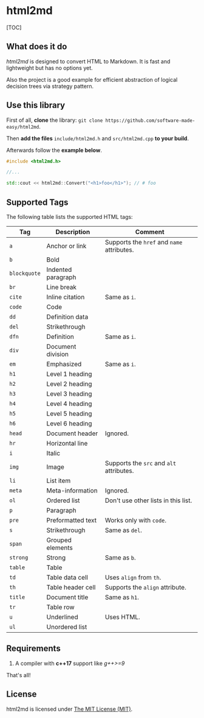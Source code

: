 # html2md

[TOC]

## What does it do

*html2md* is designed to convert HTML to Markdown. It is fast and lightweight but has no options yet.

Also the project is a good example for efficient abstraction of logical decision trees via strategy pattern.


## Use this library

First of all, **clone** the library: `git clone https://github.com/software-made-easy/html2md`.  

Then **add the files** `include/html2md.h` and `src/html2md.cpp` **to your build**.  

Afterwards follow the **example below**.

```cpp
#include <html2md.h>

//...

std::cout << html2md::Convert("<h1>foo</h1>"); // # foo
```


## Supported Tags

The following table lists the supported HTML tags:


| Tag          | Description        | Comment                                    |
| ------------ | ------------------ | ------------------------------------------ |
| `a`          | Anchor or link     | Supports the `href` and `name` attributes. |
| `b`          | Bold               |                                            |
| `blockquote` | Indented paragraph |                                            |
| `br`         | Line break         |                                            |
| `cite`       | Inline citation    | Same as `i`.                               |
| `code`       | Code               |                                            |
| `dd`         | Definition data    |                                            |
| `del`        | Strikethrough      |                                            |
| `dfn`        | Definition         | Same as `i`.                               |
| `div`        | Document division  |                                            |
| `em`         | Emphasized         | Same as `i`.                               |
| `h1`         | Level 1 heading    |                                            |
| `h2`         | Level 2 heading    |                                            |
| `h3`         | Level 3 heading    |                                            |
| `h4`         | Level 4 heading    |                                            |
| `h5`         | Level 5 heading    |                                            |
| `h6`         | Level 6 heading    |                                            |
| `head`       | Document header    | Ignored.                                   |
| `hr`         | Horizontal line    |                                            |
| `i`          | Italic             |                                            |
| `img`        | Image              | Supports the `src` and `alt` attributes.   |
| `li`         | List item          |                                            |
| `meta`       | Meta-information   | Ignored.                                   |
| `ol`         | Ordered list       | Don't use other lists in this list.        |
| `p`          | Paragraph          |                                            |
| `pre`        | Preformatted text  | Works only with `code`.                    |
| `s`          | Strikethrough      | Same as `del`.                             |
| `span`       | Grouped elements   |                                            |
| `strong`     | Strong             | Same as `b`.                               |
| `table`      | Table              |                                            |
| `td`         | Table data cell    | Uses `align` from `th`.                    |
| `th`         | Table header cell  | Supports the `align` attribute.            |
| `title`      | Document title     | Same as `h1`.                              |
| `tr`         | Table row          |                                            |
| `u`          | Underlined         | Uses HTML.                                 |
| `ul`         | Unordered list     |                                            |

## Requirements

1. A compiler with **c++17** support like *g++>=9*

That's all!

## License

html2md is licensed under [The MIT License (MIT)](https://opensource.org/licenses/MIT).
